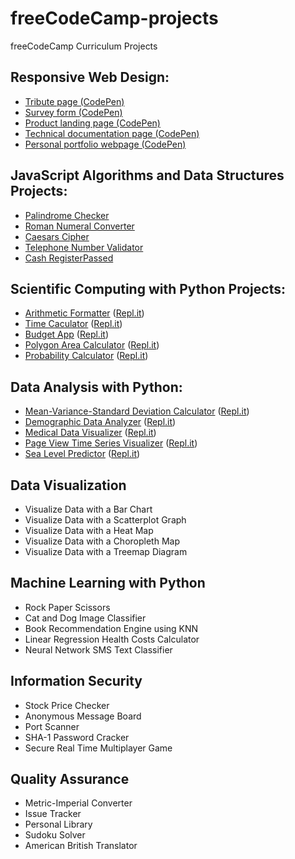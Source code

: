 # freeCodeCamp-projects
freeCodeCamp Curriculum Projects

## Responsive Web Design:
* [Tribute page (CodePen)](https://codepen.io/tuanna2815/full/WNbaRdz)
* [Survey form (CodePen)](https://codepen.io/tuanna2815/full/ZEYmdgV)
* [Product landing page (CodePen)](https://codepen.io/tuanna2815/full/zYxXLwo)
* [Technical documentation page (CodePen)](https://codepen.io/tuanna2815/full/yLNYdrb)
* [Personal portfolio webpage (CodePen)](https://codepen.io/tuanna2815/full/rNVeQWV)

## JavaScript Algorithms and Data Structures Projects:
* [Palindrome Checker](https://github.com/anhtuan85/freeCodeCamp-projects/blob/master/JavaScript-Algorithms-and-Data-Structures/Palindrome_Checker.js)
* [Roman Numeral Converter](https://github.com/anhtuan85/freeCodeCamp-projects/blob/master/JavaScript-Algorithms-and-Data-Structures/Roman_Numeral_Converter.js)
* [Caesars Cipher](https://github.com/anhtuan85/freeCodeCamp-projects/blob/master/JavaScript-Algorithms-and-Data-Structures/Caesars-Cipher.js)
* [Telephone Number Validator](https://github.com/anhtuan85/freeCodeCamp-projects/blob/master/JavaScript-Algorithms-and-Data-Structures/Telephone_Number_Validator.js)
* [Cash RegisterPassed](https://github.com/anhtuan85/freeCodeCamp-projects/blob/master/JavaScript-Algorithms-and-Data-Structures/Cash_Register.js)

## Scientific Computing with Python Projects:
* [Arithmetic Formatter](https://github.com/anhtuan85/freeCodeCamp-projects/tree/master/Scientific-Computing-with-Python/Arithmetic-Formatter) ([Repl.it](https://repl.it/@kiennguyen24/boilerplate-arithmetic-formatter))
* [Time Caculator](https://github.com/anhtuan85/freeCodeCamp-projects/tree/master/Scientific-Computing-with-Python/Time-Calculator) ([Repl.it](https://repl.it/@kiennguyen24/boilerplate-time-calculator))
* [Budget App](https://github.com/anhtuan85/freeCodeCamp-projects/tree/master/Scientific-Computing-with-Python/Budget-App) ([Repl.it](https://repl.it/@kiennguyen24/boilerplate-budget-app))
* [Polygon Area Calculator](https://github.com/anhtuan85/freeCodeCamp-projects/tree/master/Scientific-Computing-with-Python/Polygon-Area-Calculator) ([Repl.it](https://repl.it/@kiennguyen24/boilerplate-polygon-area-calculator))
* [Probability Calculator](https://github.com/anhtuan85/freeCodeCamp-projects/tree/master/Scientific-Computing-with-Python/Probability-Calculator) ([Repl.it](https://repl.it/@kiennguyen24/boilerplate-probability-calculator))

## Data Analysis with Python:
* [Mean-Variance-Standard Deviation Calculator](https://github.com/anhtuan85/freeCodeCamp-projects/tree/master/Data-Analysis-with-Python/Mean-Variance-Standard-Deviation-Calculator) ([Repl.it](https://repl.it/@kiennguyen24/boilerplate-mean-variance-standard-deviation-calculator))
* [Demographic Data Analyzer](https://github.com/anhtuan85/freeCodeCamp-projects/tree/master/Data-Analysis-with-Python/Demographic-Data-Analyzer) ([Repl.it](https://repl.it/@kiennguyen24/boilerplate-demographic-data-analyzer))
* [Medical Data Visualizer](https://github.com/anhtuan85/freeCodeCamp-projects/tree/master/Data-Analysis-with-Python/Medical-Data-Visualizer) ([Repl.it](https://repl.it/@kiennguyen24/boilerplate-medical-data-visualizer))
* [Page View Time Series Visualizer](https://github.com/anhtuan85/freeCodeCamp-projects/tree/master/Data-Analysis-with-Python/Page-View-Time-Series%20-Visualizer) ([Repl.it](https://repl.it/@kiennguyen24/boilerplate-page-view-time-series-visualizer))
* [Sea Level Predictor](https://github.com/anhtuan85/freeCodeCamp-projects/tree/master/Data-Analysis-with-Python/Sea-Level-Predictor) ([Repl.it](https://repl.it/@kiennguyen24/boilerplate-sea-level-predictor))

## Data Visualization
* Visualize Data with a Bar Chart
* Visualize Data with a Scatterplot Graph
* Visualize Data with a Heat Map
* Visualize Data with a Choropleth Map
* Visualize Data with a Treemap Diagram

## Machine Learning with Python
* Rock Paper Scissors
* Cat and Dog Image Classifier
* Book Recommendation Engine using KNN
* Linear Regression Health Costs Calculator
* Neural Network SMS Text Classifier

## Information Security
* Stock Price Checker
* Anonymous Message Board
* Port Scanner
* SHA-1 Password Cracker
* Secure Real Time Multiplayer Game

## Quality Assurance
* Metric-Imperial Converter
* Issue Tracker
* Personal Library
* Sudoku Solver
* American British Translator
